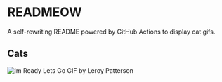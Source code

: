 # READMEOW

A self-rewriting README powered by GitHub Actions to display cat gifs.

## Cats

![Im Ready Lets Go GIF by Leroy Patterson](https://media2.giphy.com/media/CjmvTCZf2U3p09Cn0h/200.gif?cid=9acd02dad1sgxo4yy8forgju9visoc5xh3o0h73ejwq4luu2&ep=v1_gifs_search&rid=200.gif&ct=g)
